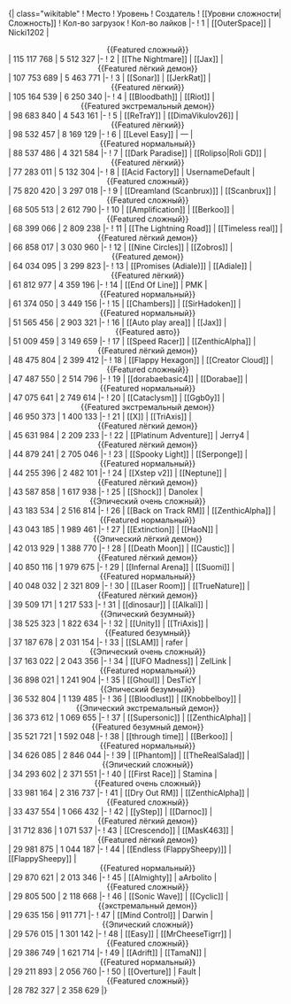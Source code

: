 {| class="wikitable"
! Место
! Уровень
! Создатель
! [[Уровни сложности|Сложность]]
! Кол-во загрузок
! Кол-во лайков
|-
! 1
| [[OuterSpace]]
| Nicki1202
| <center>{{Featured сложный}}</center>
| 115 117 768
| 5 512 327
|-
! 2
| [[The Nightmare]]
| [[Jax]]
| <center>{{Featured лёгкий демон}}</center>
| 107 753 689
| 5 463 771
|-
! 3
| [[Sonar]]
| [[JerkRat]]
| <center>{{Featured лёгкий}}</center>
| 105 164 539
| 6 250 340
|-
! 4
| [[Bloodbath]]
| [[Riot]]
| <center>{{Featured экстремальный демон}}</center>
| 98 683 840
| 4 543 161
|-
! 5
| [[ReTraY]]
| [[DimaVikulov26]]
| <center>{{Featured лёгкий}}</center>
| 98 532 457
| 8 169 129
|-
! 6
| [[Level Easy]]
| —
| <center>{{Featured нормальный}}</center>
| 88 537 486
| 4 321 584
|-
! 7
| [[Dark Paradise]]
| [[Rolipso|Roli GD]]
| <center>{{Featured лёгкий}}</center>
| 77 283 011
| 5 132 304
|-
! 8
| [[Acid Factory]]
| UsernameDefault
| <center>{{Featured сложный}}</center>
| 75 820 420
| 3 297 018
|-
! 9
| [[Dreamland (Scanbrux)]]
| [[Scanbrux]]
| <center>{{Featured сложный}}</center>
| 68 505 513
| 2 612 790
|-
! 10
| [[Amplification]]
| [[Berkoo]]
| <center>{{Featured сложный}}</center>
| 68 399 066
| 2 809 238
|-
! 11
| [[The Lightning Road]]
| [[Timeless real]]
| <center>{{Featured лёгкий демон}}</center>
| 66 858 017
| 3 030 960
|-
! 12
| [[Nine Circles]]
| [[Zobros]]
| <center>{{Featured демон}}</center>
| 64 034 095
| 3 299 823
|-
! 13
| [[Promises (Adiale)]]
| [[Adiale]]
| <center>{{Featured лёгкий}}</center>
| 61 812 977
| 4 359 196
|-
! 14
| [[End Of Line]]
| PMK
| <center>{{Featured нормальный}}</center>
| 61 374 050
| 3 449 156
|-
! 15
| [[Chambers]]
| [[SirHadoken]]
| <center>{{Featured нормальный}}</center>
| 51 565 456
| 2 903 321
|-
! 16
| [[Auto play area]]
| [[Jax]]
| <center>{{Featured авто}}</center>
| 51 009 459
| 3 149 659
|-
! 17
| [[Speed Racer]]
| [[ZenthicAlpha]]
| <center>{{Featured лёгкий демон}}</center>
| 48 475 804
| 2 399 412
|-
! 18
| [[Flappy Hexagon]]
| [[Creator Cloud]]
| <center>{{Featured сложный}}</center>
| 47 487 550
| 2 514 796
|-
! 19
| [[dorabaebasic4]]
| [[Dorabae]]
| <center>{{Featured нормальный}}</center>
| 47 075 641
| 2 749 614
|-
! 20
| [[Cataclysm]]
| [[Ggb0y]]
| <center>{{Featured экстремальный демон}}</center>
| 46 950 373
| 1 400 133
|-
! 21
| [[X]]
| [[TriAxis]]
| <center>{{Featured лёгкий демон}}</center>
| 45 631 984
| 2 209 233
|-
! 22
| [[Platinum Adventure]]
| Jerry4
| <center>{{Featured лёгкий демон}}</center>
| 44 879 241
| 2 705 046
|-
! 23
| [[Spooky Light]]
| [[Serponge]]
| <center>{{Featured нормальный}}</center>
| 44 255 396
| 2 482 101
|-
! 24
| [[Xstep v2]]
| [[Neptune]]
| <center>{{Featured лёгкий демон}}</center>
| 43 587 858
| 1 617 938
|-
! 25
| [[Shock]]
| Danolex
| <center>{{Эпический очень сложный}}</center>
| 43 183 534
| 2 516 814
|-
! 26
| [[Back on Track RM]]
| [[ZenthicAlpha]]
| <center>{{Featured нормальный}}</center>
| 43 043 185
| 1 989 461
|-
! 27
| [[Extinction]]
| [[HaoN]]
| <center>{{Эпический лёгкий демон}}</center>
| 42 013 929
| 1 388 770
|-
! 28
| [[Death Moon]]
| [[Caustic]]
| <center>{{Featured лёгкий демон}}</center>
| 40 850 116
| 1 979 675
|-
! 29
| [[Infernal Arena]]
| [[Suomi]]
| <center>{{Featured нормальный}}</center>
| 40 048 032
| 2 321 809
|-
! 30
| [[Laser Room]]
| [[TrueNature]]
| <center>{{Featured лёгкий демон}}</center>
| 39 509 171
| 1 217 533
|-
! 31
| [[dinosaur]]
| [[Alkali]]
| <center>{{Эпический безумный}}</center>
| 38 525 323
| 1 822 634
|-
! 32
| [[Unity]]
| [[TriAxis]]
| <center>{{Featured безумный}}</center>
| 37 187 678
| 2 031 154
|-
! 33
| [[SLAM]]
| rafer
| <center>{{Эпический очень сложный}}</center>
| 37 163 022
| 2 043 356
|-
! 34
| [[UFO Madness]]
| ZelLink
| <center>{{Featured нормальный}}</center>
| 36 898 021
| 1 241 904
|-
! 35
| [[Ghoul]]
| DesTicY
| <center>{{Эпический безумный}}</center>
| 36 532 804
| 1 139 485
|-
! 36
| [[Bloodlust]]
| [[Knobbelboy]]
| <center>{{Эпический экстремальный демон}}</center>
| 36 373 612
| 1 069 655
|-
! 37
| [[Supersonic]]
| [[ZenthicAlpha]]
| <center>{{Featured безумный демон}}</center>
| 35 521 721
| 1 592 048
|-
! 38
| [[through time]]
| [[Berkoo]]
| <center>{{Featured нормальный}}</center>
| 34 626 085
| 2 846 044
|-
! 39
| [[Phantom]]
| [[TheRealSalad]]
| <center>{{Эпический сложный}}</center>
| 34 293 602
| 2 371 551
|-
! 40
| [[First Race]]
| Stamina
| <center>{{Featured очень сложный}}</center>
| 33 981 164
| 2 316 737
|-
! 41
| [[Dry Out RM]]
| [[ZenthicAlpha]]
| <center>{{Featured сложный}}</center>
| 33 437 554
| 1 066 432
|-
! 42
| [[yStep]]
| [[Darnoc]]
| <center>{{Featured лёгкий демон}}</center>
| 31 712 836
| 1 071 537
|-
! 43
| [[Crescendo]]
| [[MasK463]]
| <center>{{Featured лёгкий демон}}</center>
| 29 981 875
| 1 044 187
|-
! 44
| [[Endless (FlappySheepy)]]
| [[FlappySheepy]]
| <center>{{Featured нормальный}}</center>
| 29 870 621
| 2 013 346
|-
! 45
| [[Almighty]]
| aArbolito
| <center>{{Featured сложный}}</center>
| 29 805 500
| 2 118 668
|-
! 46
| [[Sonic Wave]]
| [[Cyclic]]
| <center>{{экстремальный демон}}</center>
| 29 635 156
| 911 771
|-
! 47
| [[Mind Control]]
| Darwin
| <center>{{Эпический сложный}}</center>
| 29 576 015
| 1 301 142
|-
! 48
| [[Easy]]
| [[MrCheeseTigrr]]
| <center>{{Featured сложный}}</center>
| 29 386 749
| 1 621 714
|-
! 49
| [[Adrift]]
| [[TamaN]]
| <center>{{Featured нормальный}}</center>
| 29 211 893
| 2 056 760
|-
! 50
| [[Overture]]
| Fault
| <center>{{Featured сложный}}</center>
| 28 782 327
| 2 358 629
|}